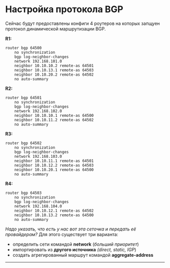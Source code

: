 # Настройка протокола BGP

Сейчас будут предоставлены конфиги 4 роутеров на которых запщуен протокол динамической маршрутизации BGP.

**R1:**

```
router bgp 64500
 	no synchronization
 	bgp log-neighbor-changes
 	network 192.168.101.0
 	neighbor 10.10.10.2 remote-as 64501
 	neighbor 10.10.13.1 remote-as 64503
 	neighbor 10.10.20.2 remote-as 64502
 	no auto-summary
```

**R2:**

```
router bgp 64501
 	no synchronization
 	bgp log-neighbor-changes
 	network 192.168.102.0
 	neighbor 10.10.10.1 remote-as 64500
 	neighbor 10.10.11.2 remote-as 64502
 	no auto-summary
```

**R3:**

```
router bgp 64502
 	no synchronization
 	bgp log-neighbor-changes
 	network 192.168.103.0
 	neighbor 10.10.11.1 remote-as 64501
 	neighbor 10.10.12.2 remote-as 64503
 	neighbor 10.10.20.1 remote-as 64500
 	no auto-summary
```

**R4:**

```
router bgp 64503
 	no synchronization
 	bgp log-neighbor-changes
 	network 192.168.104.0
 	neighbor 10.10.12.1 remote-as 64502
 	neighbor 10.10.13.2 remote-as 64500
 	no auto-summary
```

*Надо указать, что есть у нас вот эта сеточка и передать её провайдерам?*
Для этого существует три варианта:

- определить сети командой **network** (*больший приоритет*)
- импортировать из **другого источника** *(direct, static, IGP*)
- создать агрегированный маршрут командой **aggregate-address**

--------
